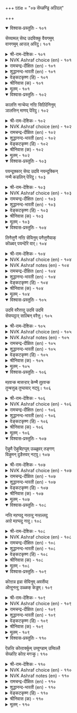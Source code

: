 +++
title = "०७ सॆय्न्नण्ड्रि अऱिदल्"

+++


<details open><summary>विश्वास-प्रस्तुतिः - १०१</summary>

सॆय्यामल् सॆय्द उदविक्कु वैयगमुम्  
वानगमुम् आऱ्ऱल् अरिदु।      १०१
</details>

<details><summary>श्री-राम-देशिकः - १०१</summary>

अस्माभिरकृते साह्ये यस्तु साह्यं करोति नः ।  
लोकद्वयप्रदानेऽपि तस्य नास्ति प्रतिक्रिया ॥ १०१॥
</details>

<details><summary>NVK Ashraf choice (en) - १०१</summary>

०१०१
Neither earth nor heaven can truly repay
Spontaneous aid.
(P.S. Sundaram)
</details>

<details><summary>रामचन्द्र-दीक्षितः (en) - १०१</summary>

101\. ceyyāmal ceyta utavikku vaiyakamum  
vāṉakamum āṟṟal aritu.

101\. For the help rendered expecting no return even earth and heaven will prove no recompense.  
</details>

<details><summary>शुद्धानन्द-भारती (en) - १०१</summary>

1\. செய்யாமற் செய்த உதவிக்கு வையகமும்  
வானகமும் ஆற்ற லரிது  
Unhelped in turn good help given  
Exceeds in worth earth and heaven.         101  
</details>

<details><summary>वेङ्कटकृष्ण (हि) - १०१</summary>

101
उपकृत हुए बिना करे, यदि कोइ उपकार ।  
दे कर भू सुर-लोक भी, मुक्त न हो आभार ॥
</details>

<details><summary>श्रीनिवास (क) - १०१</summary>

101. बेरॊब्बरिन्द नमगॆ उपकारवागदिद्दरू नावु अवरिगॆ माडिद उपकारक्कॆ, भूलोकवागलि देवलोकवागली प्रतियागि बॆलॆ कट्टलु साध्यविल्ल.

</details>

<details><summary>मूलम् - १०१</summary>

सॆय्यामल् सॆय्द उदविक्कु वैयगमुम्  
वानगमुम् आऱ्ऱल् अरिदु।      १०१
</details>

<details open><summary>विश्वास-प्रस्तुतिः - १०२</summary>

कालत्ति नाऱ्चॆय्द नऩ्ऱि सिऱिदॆनिनुम्  
ञालत्तिन् माणप् पॆरिदु।      १०२
</details>

<details><summary>श्री-राम-देशिकः - १०२</summary>

समये रचितं साह्यं स्वल्पं स्यात् परिमाणत्ः ।  
तदेव कालमेदेन् महत् स्याद् भुवनादपि ॥ १०२॥
</details>

<details><summary>NVK Ashraf choice (en) - १०२</summary>

०१०२
A timely help, though small,
Is of greater value than all the earth.
(S.M. Diaz)
</details>

<details><summary>रामचन्द्र-दीक्षितः (en) - १०२</summary>

102\. kālattiṉāl ceyta naṉṟi ciṟitu eṉiṉum,  
ñālattiṉ māṇap peritu.

102\. A help timely, though small, transcends the world.  
</details>

<details><summary>शुद्धानन्द-भारती (en) - १०२</summary>

2\. காலத்தி னாற்செய்த நன்றி சிறிதெனினும்  
ஞாலத்தின் மாணப் பெரிது.  
A help rendered in hour of need  
Though small is greater than the world.         102  
</details>

<details><summary>वेङ्कटकृष्ण (हि) - १०२</summary>

102
अति संकट के समय पर, किया गया उपकार ।  
भू से अधिक महान है, यद्यपि अल्पाकार ॥
</details>

<details><summary>श्रीनिवास (क) - १०२</summary>

102. सकालदल्लि माडिद उपकार किरिदागिद्दरू ई लोकद विस्तारक्किन्त मिगिलागि हिरिदॆनिसिकॊळ्ळुत्तदॆ.

</details>

<details><summary>मूलम् - १०२</summary>

कालत्ति नाऱ्चॆय्द नऩ्ऱि सिऱिदॆनिनुम्  
ञालत्तिन् माणप् पॆरिदु।      १०२
</details>

<details open><summary>विश्वास-प्रस्तुतिः - १०३</summary>

पयन्दूक्कार् सॆय्द उदवि नयन्दूक्किन्  
नन्मै कडलिन् पॆरिदु।      १०३
</details>

<details><summary>श्री-राम-देशिकः - १०३</summary>

अनालोच्य प्रतिफलं साह्यं प्रेम्णा विनिर्मितम् ।  
विमृष्ट सत् समुद्रादप्यधिकं स्यान्न संशयः ॥ १०३॥
</details>

<details><summary>NVK Ashraf choice (en) - १०३</summary>

०१०३
The help given without weighing the return,
When weighed, outweighs the sea.
( Shuddhananda Bharatiar), (N.V.K. Ashraf)
</details>

<details><summary>रामचन्द्र-दीक्षितः (en) - १०३</summary>

103\. payaṉ tūkkār ceyta utavi nayaṉ tūkkiṉ,  
naṉmai kaṭaliṉ peritu.

103\. Help done expecting no return, if weighed will be vaster than the sea.  
</details>

<details><summary>शुद्धानन्द-भारती (en) - १०३</summary>

3\. பயன்தூக்கார் செய்த உதவி நயன்தூக்கின்  
நன்மை கடலிற் பெரிது  
Help rendered without weighing fruits  
Outweighs the sea in grand effects.         103  
</details>

<details><summary>वेङ्कटकृष्ण (हि) - १०३</summary>

103
स्वार्थरहित कृत मदद का, यदि गुण आंका जाय ।  
उदधि-बड़ाई से बड़ा, वह गुण माना जाय ॥
</details>

<details><summary>श्रीनिवास (क) - १०३</summary>

103. फलवनळॆयदॆ माडिद उपकारद भावनॆयन्नु अळॆदरॆ, अदु कडलिगिन्त हिरिदागुत्तदॆ.

</details>

<details><summary>मूलम् - १०३</summary>

पयन्दूक्कार् सॆय्द उदवि नयन्दूक्किन्  
नन्मै कडलिन् पॆरिदु।      १०३
</details>

<details open><summary>विश्वास-प्रस्तुतिः - १०४</summary>

तिनैत्तुणै नऩ्ऱि सॆयिनुम् पनैत्तुणैयाक्  
कॊळ्वर् पयन्दॆरि वार्।      १०४
</details>

<details><summary>श्री-राम-देशिकः - १०४</summary>

स्वल्पं यवसं साह्यं विमृश्य बहु लाभदम् ।  
तालवृक्षादपि महत् तन्मन्यन्ते नरोत्तमाः ॥ १०४॥
</details>

<details><summary>NVK Ashraf choice (en) - १०४</summary>

०१०४
To the discerning even millet of aid
Is as big as a palm tree. *
(P.S. Sundaram)
</details>

<details><summary>NVK Ashraf notes (en) - १०४</summary>

१०४. Compare with couplets ४३३ & १२८२ for the use of same similes “Millet” and “Palm tree”. “To those ashamed of wrong doings, even millet of fault is as big as a palm-tree” and “Where love is as large as a palm tree, even millet of sulk is misplaced”.
</details>

<details><summary>रामचन्द्र-दीक्षितः (en) - १०४</summary>

104\. tiṉait tuṇai naṉṟi ceyiṉum, paṉait tuṇaiyāk  
koḷvar-payaṉ terivār.

104\. Small as millet is the help given, the wise hold it as big as a palmyra fruit.  
</details>

<details><summary>शुद्धानन्द-भारती (en) - १०४</summary>

4\. தினைத்துணை நன்றி செயினும் பனைத்துணையாக்  
கொள்வர் பயன்தெரி வார்.  
Help given though millet- small  
Knowers count its good palm- tree tall.         104  
</details>

<details><summary>वेङ्कटकृष्ण (हि) - १०४</summary>

104
उपकृति तिल भर ही हुई, तो भी उसे सुजान ।  
मानें ऊँचे ताड़ सम, सुफल इसी में जान ॥
</details>

<details><summary>श्रीनिवास (क) - १०४</summary>

104. ऒन्दु सण्ण तॆनॆयष्टु उपकारवॆसगिदरू अदर फलवन्नरितवरु अदन्नु हनॆमरदष्टु दॊड्डदागि भाविसुत्तारॆ.

</details>

<details><summary>मूलम् - १०४</summary>

तिनैत्तुणै नऩ्ऱि सॆयिनुम् पनैत्तुणैयाक्  
कॊळ्वर् पयन्दॆरि वार्।      १०४
</details>

<details open><summary>विश्वास-प्रस्तुतिः - १०५</summary>

उदवि वरैत्तऩ्ऱु उदवि उदवि  
सॆयप्पट्टार् साल्बिन् वरैत्तु।      १०५
</details>

<details><summary>श्री-राम-देशिकः - १०५</summary>

कृते च प्रतिकर्तव्यं स्वीयशक्तयनुसारतः ।  
प्राप्तलाभानुसारेण प्रतिकारो विगह्र्यते ॥ १०५॥
</details>

<details><summary>NVK Ashraf choice (en) - १०५</summary>

०१०५
Not according to the aid but its receiver
Is its recompense determined.
(P.S. Sundaram)
</details>

<details><summary>NVK Ashraf notes (en) - १०५</summary>

१०५. Compare with ८७. "The gains of hospitality cannot be reckoned. Their worth depends on the guest" - (P.S. Sundaram)
</details>

<details><summary>रामचन्द्र-दीक्षितः (en) - १०५</summary>

105\. utavi varaittu aṉṟu, utavi; utavi  
ceyappaṭṭār cālpiṉ varaittu.

105\. Help rendered is not in terms of the return but its value depends on the receiver.  
</details>

<details><summary>शुद्धानन्द-भारती (en) - १०५</summary>

5\. உதவி வரைத்தன்று உதவி: உதவி  
செயப்பட்டார் சால்பின் வரைத்து  
A help is not the help's measure  
It is gainer's worth and pleasure.         105  
</details>

<details><summary>वेङ्कटकृष्ण (हि) - १०५</summary>

105
सीमित नहिं, उपकार तक, प्रत्युपकार- प्रमाण ।  
जितनी उपकृत-योग्यता, उतना उसका मान ॥
</details>

<details><summary>श्रीनिवास (क) - १०५</summary>

105. उपकारक्कागि प्रति उपकार माडुवुदु उपकारवॆनिसुवुदिल्ल; उपकार हॊन्दिदवर अर्हतॆये उपकारवन्नु अळॆयुव मानदण्ड

</details>

<details><summary>मूलम् - १०५</summary>

उदवि वरैत्तऩ्ऱु उदवि उदवि  
सॆयप्पट्टार् साल्बिन् वरैत्तु।      १०५
</details>

<details open><summary>विश्वास-प्रस्तुतिः - १०६</summary>

मऱवऱ्क मासऱ्ऱार् केण्मै तुऱवऱ्क  
तुन्बत्तुळ् तुप्पायार् नट्पु।      १०६
</details>

<details><summary>श्री-राम-देशिकः - १०६</summary>

ज्ञानाचारसमेयानां सम्बन्धं नैव विस्मरेत् ।  
आपत्सहायभूतनां मैत्रीं नैव परित्यजेत् ॥ १०६॥
</details>

<details><summary>NVK Ashraf choice (en) - १०६</summary>

०१०६
Forget not the friendship of the pure,
Nor forsake friends who supported in trouble. *
(V.V.S. Aiyar)
</details>

<details><summary>रामचन्द्र-दीक्षितः (en) - १०६</summary>

106\. maṟavaṟka, mācu aṟṟār kēṇmai! tuṟavaṟka,  
tuṉpattuḷ tuppu āyār naṭpu!.

106\. Forget not the companionship of the pure of heart. Give up not the friendship of those who have stood by you in hour of sorrow.  
</details>

<details><summary>शुद्धानन्द-भारती (en) - १०६</summary>

6\. மறவற்க மாசற்றார் கேண்மை: துறவற்க  
துன்பத்துள் துப்பாயார் நட்பு  
Forget not friendship of the pure  
Forsake not timely helpers sure.         106  
</details>

<details><summary>वेङ्कटकृष्ण (हि) - १०६</summary>

106
निर्दोषों की मित्रता, कभी न जाना भूल ।  
आपद-बंधु स्नेह को, कभी न तजना भूल ॥
</details>

<details><summary>श्रीनिवास (क) - १०६</summary>

106. कुन्दिल्लदवर गॆळॆतनवन्नु मरॆयलागदु, कष्टकालदल्लि नॆरवादवरनण्टन्नु तॊरॆयलागदु.

</details>

<details><summary>मूलम् - १०६</summary>

मऱवऱ्क मासऱ्ऱार् केण्मै तुऱवऱ्क  
तुन्बत्तुळ् तुप्पायार् नट्पु।      १०६
</details>

<details open><summary>विश्वास-प्रस्तुतिः - १०७</summary>

ऎऴुमै ऎऴुबिऱप्पुम् उळ्ळुवर् तङ्गण्  
विऴुमन् दुडैत्तवर् नट्पु।      १०७
</details>

<details><summary>श्री-राम-देशिकः - १०७</summary>

कष्टकाले समायाते उपकुर्वन्ति ये नराः ।  
सन्तः स्मरन्ति तन्मैत्रीं सप्तसप्तसु जन्मसु ॥ १०७॥
</details>

<details><summary>NVK Ashraf choice (en) - १०७</summary>

०१०७
The good remember through all seven births
The friends who wiped their tears.
(P.S. Sundaram)
</details>

<details><summary>रामचन्द्र-दीक्षितः (en) - १०७</summary>

107\. eḻumai eḻu piṟappum uḷḷuvar-tamkaṇ  
viḻumam tuṭaittavar naṭpu.

107\. The good remember with gratitude, all through seven births, the friendship of those who have wiped out their suffering.  
</details>

<details><summary>शुद्धानन्द-भारती (en) - १०७</summary>

7\. எழுமை எழுபிறப்பும் உள்ளுவர் தங்கண்  
விழுமம் துடைத்தவர் நட்பு  
Through sevenfold births, in memory fares  
The willing friend who wiped one's tears.         107  
</details>

<details><summary>वेङ्कटकृष्ण (हि) - १०७</summary>

107
जिसने दुःख मिटा दिया, उसका स्नेह स्वभाव ।  
सात जन्म तक भी स्मरण, करते महानुभाव ॥
</details>

<details><summary>श्रीनिवास (क) - १०७</summary>

107. तम्म दुःखगळन्नु दूरमाडलु नॆरवु नीडिदवर स्नेहवन्नु एळेळु जन्मगळल्लू नॆनॆयुवरु.

</details>

<details><summary>मूलम् - १०७</summary>

ऎऴुमै ऎऴुबिऱप्पुम् उळ्ळुवर् तङ्गण्  
विऴुमन् दुडैत्तवर् नट्पु।      १०७
</details>

<details open><summary>विश्वास-प्रस्तुतिः - १०८</summary>

नऩ्ऱि मऱप्पदु नऩ्ऱऩ्ऱु नऩ्ऱल्लदु  
अऩ्ऱे मऱप्पदु नऩ्ऱु।      १०८
</details>

<details><summary>श्री-राम-देशिकः - १०८</summary>

कृतानामुपकाराणामधर्मे विस्मृतिर्भवेत् ।  
विस्मृतिस्त्वपकाराणां सद्यो धर्मः स कथ्यते ॥ १०८॥
</details>

<details><summary>NVK Ashraf choice (en) - १०८</summary>

०१०८
To forget a good turn is not good, and good it is
To forget at once what isn't good.
(P.S. Sundaram)
</details>

<details><summary>रामचन्द्र-दीक्षितः (en) - १०८</summary>

108\. naṉṟi maṟappatu naṉṟu aṉṟu; naṉṟu allatu  
aṉṟē maṟappatu naṉṟu.

108\. It is not good to forget the benefit received; but it is good to forget then and there the injury done by another.  
</details>

<details><summary>शुद्धानन्द-भारती (en) - १०८</summary>

8\. நன்றி மறப்பது நன்றன்று: நன்றல்லது  
அன்றே மறப்பது நன்று.  
To forget good turns is not good  
Good it is over wrong not to brood.         108  
</details>

<details><summary>वेङ्कटकृष्ण (हि) - १०८</summary>

108
भला नहीं है भूलना, जो भी हो उपकार ।  
भला यही झट भूलना, कोई भी अपकार ॥
</details>

<details><summary>श्रीनिवास (क) - १०८</summary>

108. माडिद उपकारवन्नु मरॆयुवुदु ऒळितल्ल(धर्मवल्ल) ; उपकारवल्लदुदन्नु (अपकार) अन्दे मरॆयुवदु लेसु.

</details>

<details><summary>मूलम् - १०८</summary>

नऩ्ऱि मऱप्पदु नऩ्ऱऩ्ऱु नऩ्ऱल्लदु  
अऩ्ऱे मऱप्पदु नऩ्ऱु।      १०८
</details>

<details open><summary>विश्वास-प्रस्तुतिः - १०९</summary>

कॊऩ्ऱन्न इन्ना सॆयिनुम् अवर्सॆय्द  
ऒऩ्ऱुनऩ्ऱु उळ्ळक् कॆडुम्।      १०९
</details>

<details><summary>श्री-राम-देशिकः - १०९</summary>

उपकृत्य प्रथमतः मरणान्तकरा यदि ।  
उपकारा अपि कृताः लीयन्ते तत्र चैव ते ॥ १०९॥
</details>

<details><summary>NVK Ashraf choice (en) - १०९</summary>

०१०९
Even a deadly hurt is soon effaced,
If one recollects a past good turn.
(S.M. Diaz)
</details>

<details><summary>रामचन्द्र-दीक्षितः (en) - १०९</summary>

109\. koṉṟaṉṉa iṉṉā ceyiṉum, avar ceyta  
oṉṟum naṉṟu uḷḷa,keṭum.

109\. The remembrance of one good act done removes from our mind the sting of a deadly injury.  
</details>

<details><summary>शुद्धानन्द-भारती (en) - १०९</summary>

9\. கொன்றன்ன இன்னா செயினும் அவர்செய்த  
ஒன்றுநன்று உள்ளக் கெடும்  
Let deadly harms be forgotten  
While remembering one good-turn.         109  
</details>

<details><summary>वेङ्कटकृष्ण (हि) - १०९</summary>

109
हत्या सम कोई करे, अगर बड़ी कुछ हानि ।  
उसकी इक उपकार-स्मृति, करे हानि की हानि ॥
</details>

<details><summary>श्रीनिवास (क) - १०९</summary>

109. मुञ्चॆ उपकार माडिदवरु, मुन्दॆ कॊल्लुवन्थ (कडु) कष्टगळन्नु तन्दॊड्डिदरू अवरु हिन्दॆ माडिद ऒन्दे ऒन्दु उपकारवन्नु (ऒळितन्नु) नॆनॆदरॆ साकु. कष्टगळु परिहारवागुत्तदॆ.

</details>

<details><summary>मूलम् - १०९</summary>

कॊऩ्ऱन्न इन्ना सॆयिनुम् अवर्सॆय्द  
ऒऩ्ऱुनऩ्ऱु उळ्ळक् कॆडुम्।      १०९
</details>

<details open><summary>विश्वास-प्रस्तुतिः - ११०</summary>

ऎन्नऩ्ऱि कॊऩ्ऱार्क्कुम् उय्वुण्डाम् उय्विल्लै  
सॆय्न्नऩ्ऱि कॊऩ्ऱ मगऱ्कु।      ११०
</details>

<details><summary>श्री-राम-देशिकः - ११०</summary>

धर्मान्तरविहीनानां विद्यते पापमोचनम् ।  
कृतज्ञताधर्महीने नास्ति वै पापमोक्षणम् ॥ ११०॥
</details>

<details><summary>NVK Ashraf choice (en) - ११०</summary>

०११०
One may slain every goodness and yet escape,
But no escape for one who slain gratitude.
(Satguru Subramuniyaswami)
</details>

<details><summary>NVK Ashraf notes (en) - ११०</summary>

११०. Crisp alternate translation, but not close to original: "All other sins may be redeemed, except ingratitude" - (P.S. Sundaram) 
</details>

<details><summary>रामचन्द्र-दीक्षितः (en) - ११०</summary>

110\. en naṉṟi koṉṟārkkum uyvu uṇṭām; uyvu illai,  
ceynnaṉṟi koṉṟa makaṟku.

110\. There is salvation to those guilty of any other sin; but there is no redemption for the sin of ingratitude.
</details>

<details><summary>शुद्धानन्द-भारती (en) - ११०</summary>

10\. எந்நன்றி கொன்றார்க்கும் உய்வுண்டாம்: உய்வில்லை  
செய்ந்நன்றி கொன்ற மகற்கு  
The virtue-killer may be saved  
Not benefit-killer who is damned.         110  
</details>

<details><summary>वेङ्कटकृष्ण (हि) - ११०</summary>

110
जो भी पातक नर करें, संभव है उद्धार ।  
पर है नहीं कृतघ्न का, संभव ही निस्तार ॥
</details>

<details><summary>श्रीनिवास (क) - ११०</summary>

110. याव अधर्म कॆलसगळन्नु माडिदवरिगू उद्धारद हादियुण्टु. ऒब्बरु माडिद उपकारवन्नु नॆनॆयदॆ अपकार माडुववनिगॆ उद्धारवे इल्ल.
</details>

<details><summary>मूलम् - ११०</summary>

ऎन्नऩ्ऱि कॊऩ्ऱार्क्कुम् उय्वुण्डाम् उय्विल्लै  
सॆय्न्नऩ्ऱि कॊऩ्ऱ मगऱ्कु।      ११०
</details>
